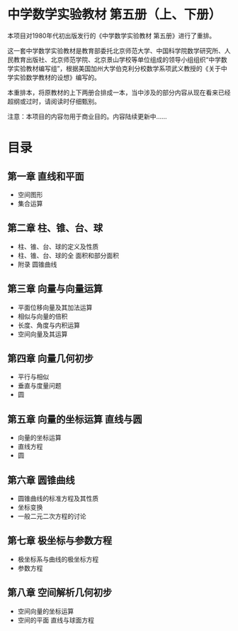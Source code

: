 # 中学数学实验教材 第五册（上、下册）
本项目对1980年代初出版发行的《中学数学实验教材 第五册》进行了重排。

这一套中学数学实验教材是教育部委托北京师范大学、中国科学院数学研究所、人民教育出版社、北京师范学院、北京景山学校等单位组成的领导小组组织“中学数学实验教材编写组”，根据美国加州大学伯克利分校数学系项武义教授的《关于中学实验数学教材的设想》编写的。

本重排本，将原教材的上下两册合排成一本，当中涉及的部分内容从现在看来已经超纲或过时，请阅读时仔细甄别。

注意：本项目的内容勿用于商业目的。内容陆续更新中……

# 目录

## 第一章  直线和平面
* 空间图形
* 集合运算

## 第二章  柱、锥、台、球
* 柱、锥、台、球的定义及性质
* 柱、锥、台、球的全 面积和部分面积
* 附录  圆锥曲线

## 第三章  向量与向量运算
* 平面位移向量及其加法运算
* 相似与向量的倍积
* 长度、角度与内积运算
* 空间向量及其运算


## 第四章  向量几何初步
* 平行与相似
* 垂直与度量问题
* 圆


## 第五章  向量的坐标运算  直线与圆
* 向量的坐标运算
* 直线方程
* 圆

## 第六章  圆锥曲线

* 圆锥曲线的标准方程及其性质
* 坐标变换
* 一般二元二次方程的讨论

## 第七章  极坐标与参数方程
* 极坐标系与曲线的极坐标方程
* 参数方程


## 第八章  空间解析几何初步
* 空间向量的坐标运算
* 空间的平面  直线与球面方程




